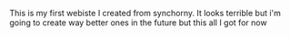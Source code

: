 This is my first webiste I created from synchorny. It looks terrible but i'm going to create way better ones in the future but this all I got for now
